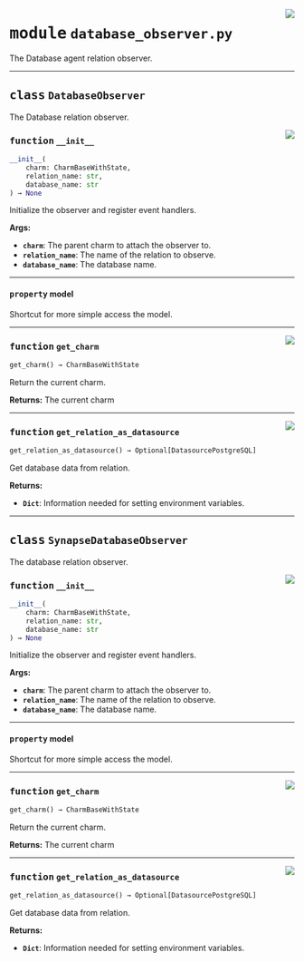 <!-- markdownlint-disable -->

<a href="../src/database_observer.py#L0"><img align="right" style="float:right;" src="https://img.shields.io/badge/-source-cccccc?style=flat-square"></a>

# <kbd>module</kbd> `database_observer.py`
The Database agent relation observer. 



---

## <kbd>class</kbd> `DatabaseObserver`
The Database relation observer. 

<a href="../src/database_observer.py#L30"><img align="right" style="float:right;" src="https://img.shields.io/badge/-source-cccccc?style=flat-square"></a>

### <kbd>function</kbd> `__init__`

```python
__init__(
    charm: CharmBaseWithState,
    relation_name: str,
    database_name: str
) → None
```

Initialize the observer and register event handlers. 



**Args:**
 
 - <b>`charm`</b>:  The parent charm to attach the observer to. 
 - <b>`relation_name`</b>:  The name of the relation to observe. 
 - <b>`database_name`</b>:  The database name. 


---

#### <kbd>property</kbd> model

Shortcut for more simple access the model. 



---

<a href="../src/database_observer.py#L50"><img align="right" style="float:right;" src="https://img.shields.io/badge/-source-cccccc?style=flat-square"></a>

### <kbd>function</kbd> `get_charm`

```python
get_charm() → CharmBaseWithState
```

Return the current charm. 



**Returns:**
  The current charm 

---

<a href="../src/database_observer.py#L74"><img align="right" style="float:right;" src="https://img.shields.io/badge/-source-cccccc?style=flat-square"></a>

### <kbd>function</kbd> `get_relation_as_datasource`

```python
get_relation_as_datasource() → Optional[DatasourcePostgreSQL]
```

Get database data from relation. 



**Returns:**
 
 - <b>`Dict`</b>:  Information needed for setting environment variables. 


---

## <kbd>class</kbd> `SynapseDatabaseObserver`
The database relation observer. 

<a href="../src/database_observer.py#L30"><img align="right" style="float:right;" src="https://img.shields.io/badge/-source-cccccc?style=flat-square"></a>

### <kbd>function</kbd> `__init__`

```python
__init__(
    charm: CharmBaseWithState,
    relation_name: str,
    database_name: str
) → None
```

Initialize the observer and register event handlers. 



**Args:**
 
 - <b>`charm`</b>:  The parent charm to attach the observer to. 
 - <b>`relation_name`</b>:  The name of the relation to observe. 
 - <b>`database_name`</b>:  The database name. 


---

#### <kbd>property</kbd> model

Shortcut for more simple access the model. 



---

<a href="../src/database_observer.py#L50"><img align="right" style="float:right;" src="https://img.shields.io/badge/-source-cccccc?style=flat-square"></a>

### <kbd>function</kbd> `get_charm`

```python
get_charm() → CharmBaseWithState
```

Return the current charm. 



**Returns:**
  The current charm 

---

<a href="../src/database_observer.py#L74"><img align="right" style="float:right;" src="https://img.shields.io/badge/-source-cccccc?style=flat-square"></a>

### <kbd>function</kbd> `get_relation_as_datasource`

```python
get_relation_as_datasource() → Optional[DatasourcePostgreSQL]
```

Get database data from relation. 



**Returns:**
 
 - <b>`Dict`</b>:  Information needed for setting environment variables. 


